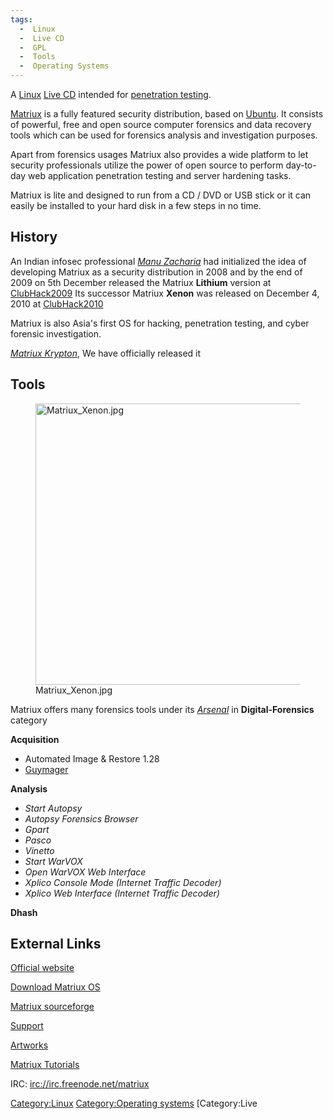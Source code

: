 ```yaml
---
tags:
  -  Linux
  -  Live CD
  -  GPL
  -  Tools
  -  Operating Systems
---
```

A [Linux](linux.md) [Live CD](Live_CD "wikilink") intended for
[penetration testing](penetration_testing.md).

[Matriux](matriux.md) is a fully featured security distribution,
based on [Ubuntu](ubuntu.md). It consists of powerful, free and
open source computer forensics and data recovery tools which can be used
for forensics analysis and investigation purposes.

Apart from forensics usages Matriux also provides a wide platform to let
security professionals utilize the power of open source to perform
day-to-day web application penetration testing and server hardening
tasks.

Matriux is lite and designed to run from a CD / DVD or USB stick or it
can easily be installed to your hard disk in a few steps in no time.

## History

An Indian infosec professional [*Manu
Zacharia*](http://manuzacharia.blogspot.com/) had initialized the idea
of developing Matriux as a security distribution in 2008 and by the end
of 2009 on 5th December released the Matriux **Lithium** version at
[ClubHack2009](http://clubhack.com/2009/) Its successor Matriux
**Xenon** was released on December 4, 2010 at
[ClubHack2010](http://clubhack.com/2010/)

Matriux is also Asia's first OS for hacking, penetration testing, and
cyber forensic investigation.

[*Matriux Krypton*](http://www.matriux.com/index.php?page=download), We
have officially released it

## Tools

<figure>
<img src="Matriux_Xenon.jpg" title="Matriux_Xenon.jpg" width="450"
alt="Matriux_Xenon.jpg" />
<figcaption aria-hidden="true">Matriux_Xenon.jpg</figcaption>
</figure>

Matriux offers many forensics tools under its
[*Arsenal*](http://www.Matriux.com/index.php?page=arsenal) in
**Digital-Forensics** category

**Acquisition**

- Automated Image & Restore 1.28
- [Guymager](guymager.md)

**Analysis**

- *Start Autopsy*
- *Autopsy Forensics Browser*
- *Gpart*
- *Pasco*
- *Vinetto*
- *Start WarVOX*
- *Open WarVOX Web Interface*
- *Xplico Console Mode (Internet Traffic Decoder)*
- *Xplico Web Interface (Internet Traffic Decoder)*

**Dhash**

## External Links

[Official website](http://www.Matriux.com)

[Download Matriux OS](http://www.matriux.com/index.php?page=download)

[Matriux sourceforge](http://sourceforge.net/projects/matriux/)

[Support](http://forum.matriux.com)

[Artworks](http://matriux.com/index.php?page=art-de-matriux)

[Matriux Tutorials](http://www.chmag.in/articles/matriuxvibhag)

IRC: <irc://irc.freenode.net/matriux>

[Category:Linux](category:linux.md) [Category:Operating
systems](category:operating_systems.md) [Category:Live
